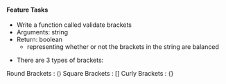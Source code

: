 
#### Feature Tasks
- Write a function called validate brackets
- Arguments: string
- Return: boolean
  - representing whether or not the brackets in the string are balanced

* There are 3 types of brackets:

Round Brackets : ()
Square Brackets : []
Curly Brackets : {}